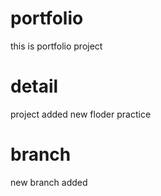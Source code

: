 # portfolio
this is portfolio project

# detail
project added new floder practice

# branch 
new branch added
